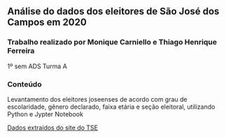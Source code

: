 ## Análise do dados dos eleitores de São José dos Campos em 2020

### Trabalho realizado por Monique Carniello e Thiago Henrique Ferreira

1º sem ADS Turma A

### Conteúdo
Levantamento dos eleitores joseenses de acordo com grau de escolaridade, gênero declarado, faixa etária e seção eleitoral, utilizando Python e Jypter Notebook

[Dados extraídos do site do TSE](https://www.tse.jus.br/eleicoes/estatisticas/repositorio-de-dados-eleitorais-1)
